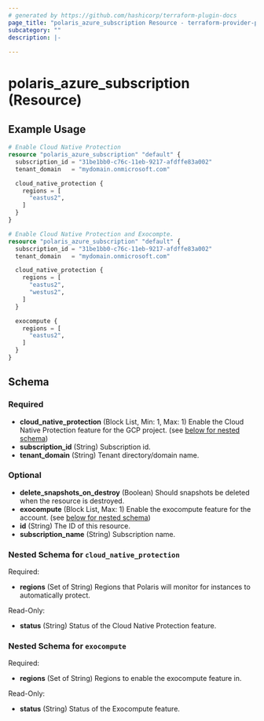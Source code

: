 ```yaml
---
# generated by https://github.com/hashicorp/terraform-plugin-docs
page_title: "polaris_azure_subscription Resource - terraform-provider-polaris"
subcategory: ""
description: |-
  
---
```


# polaris_azure_subscription (Resource)



## Example Usage

```terraform
# Enable Cloud Native Protection
resource "polaris_azure_subscription" "default" {
  subscription_id = "31be1bb0-c76c-11eb-9217-afdffe83a002"
  tenant_domain   = "mydomain.onmicrosoft.com"

  cloud_native_protection {
    regions = [
      "eastus2",
    ]
  }
}

# Enable Cloud Native Protection and Exocompte. 
resource "polaris_azure_subscription" "default" {
  subscription_id = "31be1bb0-c76c-11eb-9217-afdffe83a002"
  tenant_domain   = "mydomain.onmicrosoft.com"

  cloud_native_protection {
    regions = [
      "eastus2",
      "westus2",
    ]
  }

  exocompute {
    regions = [
      "eastus2",
    ]
  }
}
```

<!-- schema generated by tfplugindocs -->
## Schema

### Required

- **cloud_native_protection** (Block List, Min: 1, Max: 1) Enable the Cloud Native Protection feature for the GCP project. (see [below for nested schema](#nestedblock--cloud_native_protection))
- **subscription_id** (String) Subscription id.
- **tenant_domain** (String) Tenant directory/domain name.

### Optional

- **delete_snapshots_on_destroy** (Boolean) Should snapshots be deleted when the resource is destroyed.
- **exocompute** (Block List, Max: 1) Enable the exocompute feature for the account. (see [below for nested schema](#nestedblock--exocompute))
- **id** (String) The ID of this resource.
- **subscription_name** (String) Subscription name.

<a id="nestedblock--cloud_native_protection"></a>
### Nested Schema for `cloud_native_protection`

Required:

- **regions** (Set of String) Regions that Polaris will monitor for instances to automatically protect.

Read-Only:

- **status** (String) Status of the Cloud Native Protection feature.


<a id="nestedblock--exocompute"></a>
### Nested Schema for `exocompute`

Required:

- **regions** (Set of String) Regions to enable the exocompute feature in.

Read-Only:

- **status** (String) Status of the Exocompute feature.


